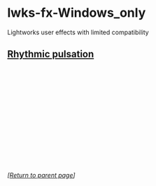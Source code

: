 # lwks-fx-Windows_only
Lightworks user effects with limited compatibility

## [Rhythmic pulsation](Rhythmic_pulsation/README.md)


<br><br><br><br><br><br><br><br><br><br><br><br><br><br>
*[[Return to parent page](../README.md)]*
